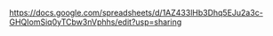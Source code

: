https://docs.google.com/spreadsheets/d/1AZ433lHb3Dhq5EJu2a3c-GHQIomSiq0yTCbw3nVphhs/edit?usp=sharing
